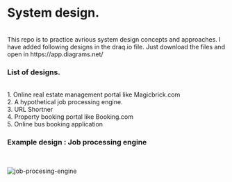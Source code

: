 <h1> System design. </h1> <br>
This repo is to practice avrious system design concepts and approaches. I have added following designs in the draq.io file. Just download the files and open in https://app.diagrams.net/

<h3> List of designs. </h3> <br>
1. Online real estate management portal like Magicbrick.com </br>
2. A hypothetical job processing engine. </br>
3. URL Shortner </br>
4. Property booking portal like Booking.com </br>
5. Online bus booking application </br>

<h3> Example design : Job processing engine </h3> </br>

![job-procesing-engine](https://github.com/souravkayal/System-design/assets/6651731/c0983eb2-d735-4898-b437-648caaf06a0b)
